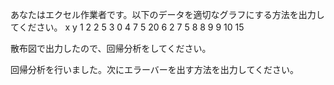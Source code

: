 あなたはエクセル作業者です。以下のデータを適切なグラフにする方法を出力してください。
x y
1 2
2 5
3 0
4 7
5 20
6 2
7 5
8 8
9 9
10 15

散布図で出力したので、回帰分析をしてください。

回帰分析を行いました。次にエラーバーを出す方法を出力してください。